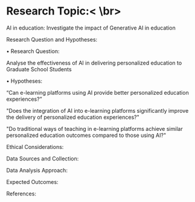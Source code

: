 # Research Topic:< \br>
AI in education: Investigate the impact of Generative AI in education

Research Question and Hypotheses:

•	Research Question: 

Analyse the effectiveness of AI in delivering personalized education to Graduate School Students

•	Hypotheses:

“Can e-learning platforms using AI provide better personalized education experiences?”

"Does the integration of AI into e-learning platforms significantly improve the delivery of personalized education experiences?"

"Do traditional ways of teaching in e-learning platforms achieve similar personalized education outcomes compared to those using AI?"



Ethical Considerations:

Data Sources and Collection:

Data Analysis Approach:

Expected Outcomes:

References:


